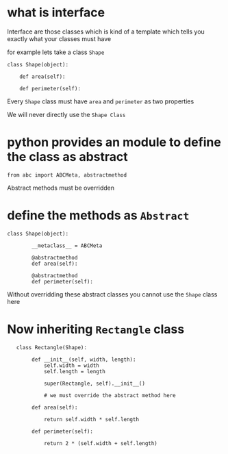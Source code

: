 # what is interface

Interface are those classes which is kind of a template which tells you exactly what your classes must have 

for example lets take a class `Shape`

    class Shape(object):
    
        def area(self):
        
        def perimeter(self):
        
Every `Shape` class must have `area` and `perimeter` as two properties 

We will never directly use the `Shape Class` 

# python provides an module to define the class as abstract 

    from abc import ABCMeta, abstractmethod
    
Abstract methods must be overridden
 
 
# define the methods as `Abstract` 

    class Shape(object):
    
            __metaclass__ = ABCMeta
            
            @abstractmethod
            def area(self):
            
            @abstractmethod
            def perimeter(self):

Without overridding these abstract classes you cannot use the `Shape` class here

# Now inheriting `Rectangle` class 


       class Rectangle(Shape):
       
            def __init__(self, width, length):
                self.width = width
                self.length = length
                
                super(Rectangle, self).__init__()
    
                # we must override the abstract method here     
             
            def area(self):
                
                return self.width * self.length
                
            def perimeter(self):
            
                return 2 * (self.width + self.length)
       
       